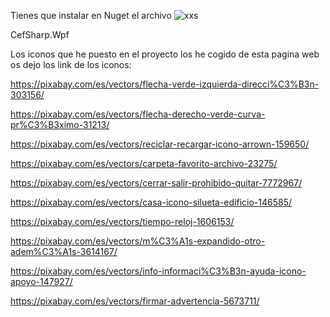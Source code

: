 
Tienes que instalar en Nuget el archivo
![xxs](https://github.com/user-attachments/assets/699f9430-3f57-41c3-9aae-b065772abf92)

CefSharp.Wpf

Los iconos que he puesto en el proyecto los he cogido de esta pagina web os dejo los link de los iconos:

https://pixabay.com/es/vectors/flecha-verde-izquierda-direcci%C3%B3n-303156/

https://pixabay.com/es/vectors/flecha-derecho-verde-curva-pr%C3%B3ximo-31213/

https://pixabay.com/es/vectors/reciclar-recargar-icono-arrown-159650/

https://pixabay.com/es/vectors/carpeta-favorito-archivo-23275/

https://pixabay.com/es/vectors/cerrar-salir-prohibido-quitar-7772967/

https://pixabay.com/es/vectors/casa-icono-silueta-edificio-146585/

https://pixabay.com/es/vectors/tiempo-reloj-1606153/

https://pixabay.com/es/vectors/m%C3%A1s-expandido-otro-adem%C3%A1s-3614167/

https://pixabay.com/es/vectors/info-informaci%C3%B3n-ayuda-icono-apoyo-147927/

https://pixabay.com/es/vectors/firmar-advertencia-5673711/
